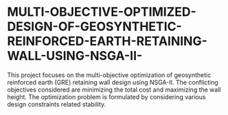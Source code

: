 # MULTI-OBJECTIVE-OPTIMIZED-DESIGN-OF-GEOSYNTHETIC-REINFORCED-EARTH-RETAINING-WALL-USING-NSGA-II-
This project focuses on the multi-objective optimization of geosynthetic reinforced earth (GRE) retaining wall design using NSGA-II. The conflicting objectives considered are minimizing the total cost and maximizing the wall height. The optimization problem is formulated by considering various design constraints related stability.
